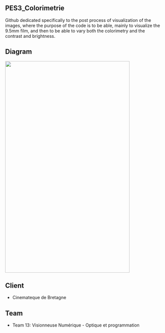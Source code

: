 ## PES3_Colorimetrie

Github dedicated specifically to the post process of visualization of the images, where the purpose of the code is to be able, mainly to visualize the 9.5mm film, and then to be able to vary both the colorimetry and the contrast and brightness. 

## Diagram

<img src="/media/Diagram.png" width="400" height="680">

## Client

 - Cinemateque de Bretagne

## Team

 - Team 13: Visionneuse Numérique - Optique et programmation